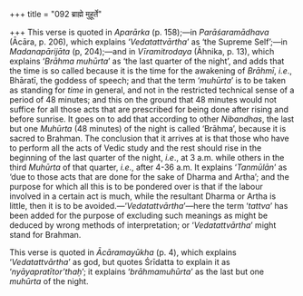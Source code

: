 +++
title = "092 ब्राह्मे मुहूर्ते"

+++
This verse is quoted in *Aparārka* (p. 158);—in *Parāśaramādhava*
(Ācāra, p. 206), which explains ‘*Vedatattvārtha*’ as ‘the Supreme
Self’;—in *Madanapārijāta* (p, 204);—and in *Vīramitrodaya* (Āhnika, p.
13), which explains ‘*Brāhma muhūrta*’ as ‘the last quarter of the
night’, and adds that the time is so called because it is the time for
the awakening of *Brāhmī*, *i.e*., Bhāratī, the goddess of speech; and
that the term ‘*muhūrta*’ is to be taken as standing for *time* in
general, and not in the restricted technical sense of a period of 48
minutes; and this on the ground that 48 minutes would not suffice for
all those acts that are prescribed for being done after rising and
before sunrise. It goes on to add that according to other *Nibandhas*,
the last but one *Muhūrta* (48 minutes) of the night is called ‘Brāhma’,
because it is sacred to Brahman. The conclusion that it arrives at is
that those who have to perform all the acts of Vedic study and the rest
should rise in the beginning of the last quarter of the night, *i.e*.,
at 3 a.m. while others in the third *Muhūrta* of that quarter, *i.e*.,
after 4-36 a.m. It explains ‘*Tanmūlān*’ as ‘due to those acts that are
done for the sake of Dharma and Artha’; and the purpose for which all
this is to be pondered over is that if the labour involved in a certain
act is much, while the resultant Dharma or Artha is little, then it is
to be avoided.—‘*Vedatattvārtha*’—here the term ‘*tattva*’ has been
added for the purpose of excluding such meanings as might be deduced by
wrong methods of interpretation; or ‘*Vedatattvārtha*’ might stand for
Brahman.

This verse is quoted in *Ācāramayūkha* (p. 4), which explains
‘*Vedatattvārtha*’ as god, but quotes Śrīdatta to explain it as
‘*nyāyapratītor’thaḥ*’; it explains ‘*brāhmamuhūrta*’ as the last but
one *muhūrta* of the night.


